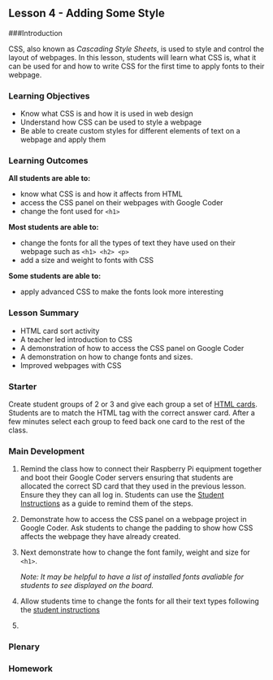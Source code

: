 ## Lesson 4 - Adding Some Style

###Introduction

CSS, also known as *Cascading Style Sheets*, is used to style and control the layout of webpages. In this lesson, students will learn what CSS is, what it can be used for and how to write CSS for the first time to apply fonts to their webpage.

### Learning Objectives

- Know what CSS is and how it is used in web design
- Understand how CSS can be used to style a webpage
- Be able to create custom styles for different elements of text on a webpage and apply them


### Learning Outcomes

**All students are able to:**

- know what CSS is and how it affects from HTML
- access the CSS panel on their webpages with Google Coder
- change the font used for `<h1>`

**Most students are able to:**

- change the fonts for all the types of text they have used on their webpage such as `<h1> <h2> <p>`
- add a size and weight to fonts with CSS

**Some students are able to:**

- apply advanced CSS to make the fonts look more interesting



### Lesson Summary

- HTML card sort activity
- A teacher led introduction to CSS
- A demonstration of how to access the CSS panel on Google Coder
- A demonstration on how to change fonts and sizes.
- Improved webpages with CSS


### Starter

Create student groups of 2 or 3 and give each group a set of [HTML cards](html-cards). Students are to match the HTML tag with the correct answer card. After a few minutes select each group to feed back one card to the rest of the class. 


### Main Development

1. Remind the class how to connect their Raspberry Pi equipment together and boot their Google Coder servers ensuring that students are allocated the correct SD card that they used in the previous lesson. Ensure they they can all log in. Students can use the [Student Instructions](https://github.com/raspberrypilearning/coder-html-css-lessons/blob/master/Lesson-4/student-instructions-4.md) as a guide to remind them of the steps.

2. Demonstrate how to access the CSS panel on a webpage project in Google Coder. Ask students to change the padding to show how CSS affects the webpage they have already created.

3. Next demonstrate how to change the font family, weight and size for `<h1>`. 
	
	*Note: It may be helpful to have a list of installed fonts avaliable for students to see displayed on the board.*

4. Allow students time to change the fonts for all their text types following the [student instructions](https://github.com/raspberrypilearning/coder-html-css-lessons/blob/master/Lesson-4/student-instructions-4.md) 

5. 

### Plenary



### Homework




